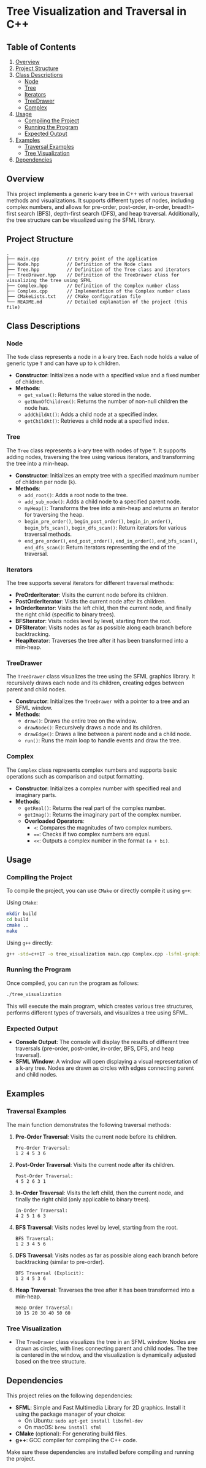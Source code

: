 # Tree Visualization and Traversal in C++

## Table of Contents
1. [Overview](#overview)
2. [Project Structure](#project-structure)
3. [Class Descriptions](#class-descriptions)
   - [Node](#node)
   - [Tree](#tree)
   - [Iterators](#iterators)
   - [TreeDrawer](#treedrawer)
   - [Complex](#complex)
4. [Usage](#usage)
   - [Compiling the Project](#compiling-the-project)
   - [Running the Program](#running-the-program)
   - [Expected Output](#expected-output)
5. [Examples](#examples)
   - [Traversal Examples](#traversal-examples)
   - [Tree Visualization](#tree-visualization)
6. [Dependencies](#dependencies)

## Overview
This project implements a generic k-ary tree in C++ with various traversal methods and visualizations. It supports different types of nodes, including complex numbers, and allows for pre-order, post-order, in-order, breadth-first search (BFS), depth-first search (DFS), and heap traversal. Additionally, the tree structure can be visualized using the SFML library.

## Project Structure
```
.
├── main.cpp          // Entry point of the application
├── Node.hpp          // Definition of the Node class
├── Tree.hpp          // Definition of the Tree class and iterators
├── TreeDrawer.hpp    // Definition of the TreeDrawer class for visualizing the tree using SFML
├── Complex.hpp       // Definition of the Complex number class
├── Complex.cpp       // Implementation of the Complex number class
├── CMakeLists.txt    // CMake configuration file
└── README.md         // Detailed explanation of the project (this file)
```

## Class Descriptions

### Node
The `Node` class represents a node in a k-ary tree. Each node holds a value of generic type `T` and can have up to `k` children.

- **Constructor**: Initializes a node with a specified value and a fixed number of children.
- **Methods**:
  - `get_value()`: Returns the value stored in the node.
  - `getNumOfChildren()`: Returns the number of non-null children the node has.
  - `addChildAt()`: Adds a child node at a specified index.
  - `getChildAt()`: Retrieves a child node at a specified index.

### Tree
The `Tree` class represents a k-ary tree with nodes of type `T`. It supports adding nodes, traversing the tree using various iterators, and transforming the tree into a min-heap.

- **Constructor**: Initializes an empty tree with a specified maximum number of children per node (`k`).
- **Methods**:
  - `add_root()`: Adds a root node to the tree.
  - `add_sub_node()`: Adds a child node to a specified parent node.
  - `myHeap()`: Transforms the tree into a min-heap and returns an iterator for traversing the heap.
  - `begin_pre_order()`, `begin_post_order()`, `begin_in_order()`, `begin_bfs_scan()`, `begin_dfs_scan()`: Return iterators for various traversal methods.
  - `end_pre_order()`, `end_post_order()`, `end_in_order()`, `end_bfs_scan()`, `end_dfs_scan()`: Return iterators representing the end of the traversal.

### Iterators
The tree supports several iterators for different traversal methods:
- **PreOrderIterator**: Visits the current node before its children.
- **PostOrderIterator**: Visits the current node after its children.
- **InOrderIterator**: Visits the left child, then the current node, and finally the right child (specific to binary trees).
- **BFSIterator**: Visits nodes level by level, starting from the root.
- **DFSIterator**: Visits nodes as far as possible along each branch before backtracking.
- **HeapIterator**: Traverses the tree after it has been transformed into a min-heap.

### TreeDrawer
The `TreeDrawer` class visualizes the tree using the SFML graphics library. It recursively draws each node and its children, creating edges between parent and child nodes.

- **Constructor**: Initializes the `TreeDrawer` with a pointer to a tree and an SFML window.
- **Methods**:
  - `draw()`: Draws the entire tree on the window.
  - `drawNode()`: Recursively draws a node and its children.
  - `drawEdge()`: Draws a line between a parent node and a child node.
  - `run()`: Runs the main loop to handle events and draw the tree.

### Complex
The `Complex` class represents complex numbers and supports basic operations such as comparison and output formatting.

- **Constructor**: Initializes a complex number with specified real and imaginary parts.
- **Methods**:
  - `getReal()`: Returns the real part of the complex number.
  - `getImag()`: Returns the imaginary part of the complex number.
  - **Overloaded Operators**:
    - `<`: Compares the magnitudes of two complex numbers.
    - `==`: Checks if two complex numbers are equal.
    - `<<`: Outputs a complex number in the format `(a + bi)`.

## Usage

### Compiling the Project
To compile the project, you can use `CMake` or directly compile it using `g++`:

Using `CMake`:
```bash
mkdir build
cd build
cmake ..
make
```

Using `g++` directly:
```bash
g++ -std=c++17 -o tree_visualization main.cpp Complex.cpp -lsfml-graphics -lsfml-window -lsfml-system
```

### Running the Program
Once compiled, you can run the program as follows:
```bash
./tree_visualization
```
This will execute the main program, which creates various tree structures, performs different types of traversals, and visualizes a tree using SFML.

### Expected Output
- **Console Output**: The console will display the results of different tree traversals (pre-order, post-order, in-order, BFS, DFS, and heap traversal).
- **SFML Window**: A window will open displaying a visual representation of a k-ary tree. Nodes are drawn as circles with edges connecting parent and child nodes.

## Examples

### Traversal Examples
The main function demonstrates the following traversal methods:
1. **Pre-Order Traversal**: Visits the current node before its children.
   ```
   Pre-Order Traversal:
   1 2 4 5 3 6
   ```
2. **Post-Order Traversal**: Visits the current node after its children.
   ```
   Post-Order Traversal:
   4 5 2 6 3 1
   ```
3. **In-Order Traversal**: Visits the left child, then the current node, and finally the right child (only applicable to binary trees).
   ```
   In-Order Traversal:
   4 2 5 1 6 3
   ```
4. **BFS Traversal**: Visits nodes level by level, starting from the root.
   ```
   BFS Traversal:
   1 2 3 4 5 6
   ```
5. **DFS Traversal**: Visits nodes as far as possible along each branch before backtracking (similar to pre-order).
   ```
   DFS Traversal (Explicit):
   1 2 4 5 3 6
   ```
6. **Heap Traversal**: Traverses the tree after it has been transformed into a min-heap.
   ```
   Heap Order Traversal:
   10 15 20 30 40 50 60
   ```

### Tree Visualization
- The `TreeDrawer` class visualizes the tree in an SFML window. Nodes are drawn as circles, with lines connecting parent and child nodes. The tree is centered in the window, and the visualization is dynamically adjusted based on the tree structure.

## Dependencies
This project relies on the following dependencies:
- **SFML**: Simple and Fast Multimedia Library for 2D graphics. Install it using the package manager of your choice:
  - On Ubuntu: `sudo apt-get install libsfml-dev`
  - On macOS: `brew install sfml`
- **CMake** (optional): For generating build files.
- **g++**: GCC compiler for compiling the C++ code.

Make sure these dependencies are installed before compiling and running the project.

